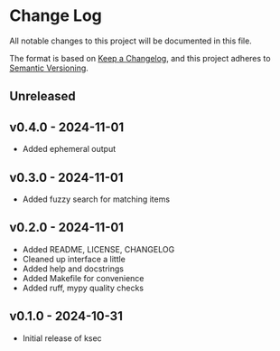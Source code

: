 # Change Log

All notable changes to this project will be documented in this file.

The format is based on [Keep a Changelog](http://keepachangelog.com/),
and this project adheres to [Semantic Versioning](http://semver.org/).

## Unreleased


## v0.4.0 - 2024-11-01

- Added ephemeral output


## v0.3.0 - 2024-11-01

- Added fuzzy search for matching items


## v0.2.0 - 2024-11-01

- Added README, LICENSE, CHANGELOG
- Cleaned up interface a little
- Added help and docstrings
- Added Makefile for convenience
- Added ruff, mypy quality checks


## v0.1.0 - 2024-10-31

- Initial release of ksec
